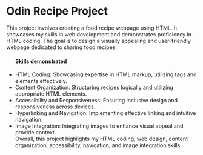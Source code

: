 <h1>Odin Recipe Project</h1>

<p>This project involves creating a food recipe webpage using HTML. It showcases my skills in web development and demonstrates proficiency in HTML coding. The goal is to design a visually appealing and user-friendly webpage dedicated to sharing food recipes.</p>
  
<ul><h4>Skills demonstrated</h4>
<li>HTML Coding: Showcasing expertise in HTML markup, utilizing tags and elements effectively.</li>
<li>Content Organization: Structuring recipes logically and utilizing appropriate HTML elements.</li>
<li>Accessibility and Responsiveness: Ensuring inclusive design and responsiveness across devices.</li>
<li>Hyperlinking and Navigation: Implementing effective linking and intuitive navigation.</li>
<li>Image Integration: Integrating images to enhance visual appeal and provide context.</li>
Overall, this project highlights my HTML coding, web design, content organization, accessibility, navigation, and image integration skills.
</ul>
